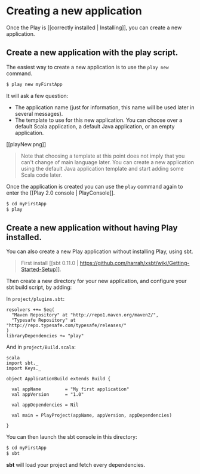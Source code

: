# Creating a new application

Once the Play is [[correctly installed | Installing]], you can create a new application.

## Create a new application with the play script.

The easiest way to create a new application is to use the `play new` command.

```bash
$ play new myFirstApp
```

It will ask a few question:

- The application name (just for information, this name will be used later in several messages).
- The template to use for this new application. You can choose over a default Scala application, a default Java application, or an empty application.

[[playNew.png]]

> Note that choosing a template at this point does not imply that you can't change of main language later. You can create a new application using the default Java application template and start adding some Scala code later.

Once the application is created you can use the `play` command again to enter the [[Play 2.0 console | PlayConsole]].

```bash
$ cd myFirstApp
$ play
```

## Create a new application without having Play installed.

You can also create a new Play application without installing Play, using sbt. 

> First install [[sbt 0.11.0 | https://github.com/harrah/xsbt/wiki/Getting-Started-Setup]].

Then create a new directory for your new application, and configure your sbt build script, by adding:

In `project/plugins.sbt`:

```
resolvers ++= Seq(
  "Maven Repository" at "http://repo1.maven.org/maven2/",
  "Typesafe Repository" at "http://repo.typesafe.com/typesafe/releases/"
)
libraryDependencies += "play" 
``` 

And in `project/Build.scala`:

    scala
    import sbt._
    import Keys._
     
    object ApplicationBuild extends Build {
     
      val appName         = "My first application"
      val appVersion      = "1.0"
     
      val appDependencies = Nil
     
      val main = PlayProject(appName, appVersion, appDependencies)
     
    }


You can then launch the sbt console in this directory:

```bash
$ cd myFirstApp
$ sbt
```

**sbt** will load your project and fetch every dependencies.

